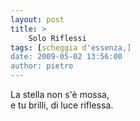 ```yaml
---
layout: post
title: >
    Solo Riflessi
tags: [scheggia d'essenza,]
date: 2009-05-02 13:56:00
author: pietro
---
```

La stella non s'è mossa,<br/>e tu brilli, di luce riflessa.
